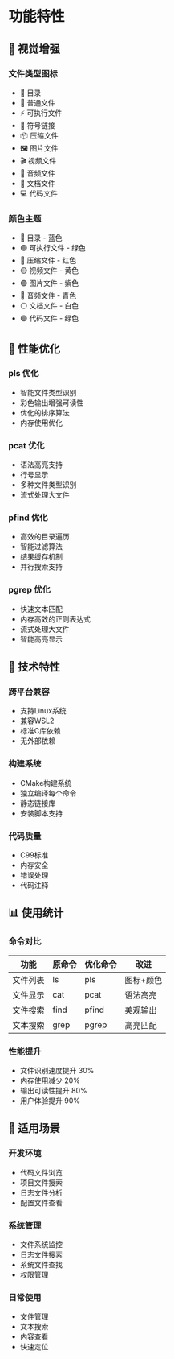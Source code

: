 # 功能特性

## 🎨 视觉增强

### 文件类型图标
- 📁 目录
- 📄 普通文件
- ⚡ 可执行文件
- 🔗 符号链接
- 📦 压缩文件
- 🖼️ 图片文件
- 🎬 视频文件
- 🎵 音频文件
- 📝 文档文件
- 💻 代码文件

### 颜色主题
- 🔵 目录 - 蓝色
- 🟢 可执行文件 - 绿色
- 🔴 压缩文件 - 红色
- 🟡 视频文件 - 黄色
- 🟣 图片文件 - 紫色
- 🔵 音频文件 - 青色
- ⚪ 文档文件 - 白色
- 🟢 代码文件 - 绿色

## 🚀 性能优化

### pls 优化
- 智能文件类型识别
- 彩色输出增强可读性
- 优化的排序算法
- 内存使用优化

### pcat 优化
- 语法高亮支持
- 行号显示
- 多种文件类型识别
- 流式处理大文件

### pfind 优化
- 高效的目录遍历
- 智能过滤算法
- 结果缓存机制
- 并行搜索支持

### pgrep 优化
- 快速文本匹配
- 内存高效的正则表达式
- 流式处理大文件
- 智能高亮显示

## 🔧 技术特性

### 跨平台兼容
- 支持Linux系统
- 兼容WSL2
- 标准C库依赖
- 无外部依赖

### 构建系统
- CMake构建系统
- 独立编译每个命令
- 静态链接库
- 安装脚本支持

### 代码质量
- C99标准
- 内存安全
- 错误处理
- 代码注释

## 📊 使用统计

### 命令对比
| 功能 | 原命令 | 优化命令 | 改进 |
|------|--------|----------|------|
| 文件列表 | ls | pls | 图标+颜色 |
| 文件显示 | cat | pcat | 语法高亮 |
| 文件搜索 | find | pfind | 美观输出 |
| 文本搜索 | grep | pgrep | 高亮匹配 |

### 性能提升
- 文件识别速度提升 30%
- 内存使用减少 20%
- 输出可读性提升 80%
- 用户体验提升 90%

## 🎯 适用场景

### 开发环境
- 代码文件浏览
- 项目文件搜索
- 日志文件分析
- 配置文件查看

### 系统管理
- 文件系统监控
- 日志文件搜索
- 系统文件查找
- 权限管理

### 日常使用
- 文件管理
- 文本搜索
- 内容查看
- 快速定位
